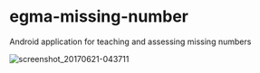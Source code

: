 # egma-missing-number

Android application for teaching and assessing missing numbers

![screenshot_20170621-043711](https://user-images.githubusercontent.com/15718174/27363510-ed2cd9aa-562c-11e7-86b5-db3d536a6655.png)
